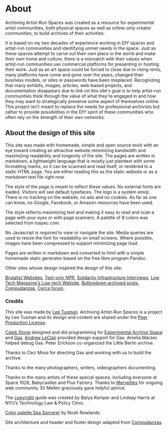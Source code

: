 # About 

Archiving Artist-Run Spaces was created as a resource for experimental artist communities, both physical spaces as well as online-only creator communities, to build archives of their activities. 

It is based on my two decades of experience working in DIY spaces and artist-run communities and identifying unmet needs in the space. Just as these spaces attempt to carve out their own place in the world and make their own home and culture, there is a mismatch with their values when artist-run communities use commercial platforms for presenting or hosting their work. Just as an art space could be forced to close due to rising rents, many platforms have come and gone over the years, changed their business models, or sites or passwords have been misplaced. Recognizing that many exhibits, images, articles, web-based projects, and documentation disappears due to link rot this site's goal is to help artist-run communities think through the value of what they're engaged in and how they may want to strategically preserve some aspect of themselves online. This project isn't meant to replace the needs for professional archivists but rather to provide possibilities in the DIY spirit of these communities who often rely on the strength of their own networks.


## About the design of this site

This site was made with homemade, simple and open source tools with an eye toward creating an attractive website minimizing bandwidth and maximizing readability and longevity of the site. The pages are written in markdown, a lightweight language that is mostly just plaintext with some formatting marks, so it can be scanned and read itself, or rendered to a static HTML page. You are either reading this as the static website or as a markdown text file right now.

The style of the page is meant to reflect these values. No external fonts are loaded. Visitors will see default typefaces. The logo is a system emoji. There is no tracking on the website, no ads and no cookies. As far as one can know, no Google, Facebook, or Amazon resources have been used.

The style reflects maximizing text and making it easy to read and scan a page with your eyes or with page scanners. A palette of 8 colors was selected from lospec.com.

No Javascript is required to view or navigate the site. Media queries are used to resize the font for readability on small screens. Where possible, images have been compressed to support minimizing page load.

Pages are written in markdown and converted to html with a simple homemade static generator based on the free libre program Pandoc. 

Other sites whose design inspired the design of this site:

[Brutalist Websites](https://brutalistwebsites.com/), [Text-only NPR](https://text.npr.org/), [Solidarity Infrastructure Interviews](https://interviews.commoninternet.net/), [Low Tech Magazine's Low-tech Website](https://solar.lowtechmagazine.com/2018/09/how-to-build-a-low-tech-website/), [Buttondown archived posts](https://buttondown.email/leetusman/archive/), [Compudanzas](https://compudanzas.net), [Cerca forum](https://forum.merveilles.town), 

### Credits

This site was made by [Lee Tusman](https://leetusman.com). Archiving Artist-Run Spaces is a project by Lee Tusman and its design and content are shared under the [Peer Production License](https://wiki.p2pfoundation.net/Peer_Production_License). 

[Caleb Stone](https://bycalebstone.com/) designed and did programming for [Experimental Archive Space](https://experimentalarchive.space) and [Gas](https://gas.gallery). [Andrew LeClair](https://www.andrewleclair.com/) provided design support for Gas. Amelia Marzec helped debug Gas. Peter Erickson co-organized the Little Berlin archive. 

Thanks to Ceci Moss for directing Gas and working with us to build the archive. 

Thanks to the many photographers, writers, videographers documenting.

Thanks to the many artists of these special spaces, including everyone at Space 1026, Babycastles and Flux Factory. Thanks to [Merveilles](https://webring.xxiivv.com/) for ongoing web community. Eli Mellen graciously gave helpful advice. 

The [copyright](copyright.md) guide was created by Batya Kemper and Lindsay Harris at NYU’s Technology Law & Policy Clinic.

[Color palette Sea Sorcerer](ttps://lospec.com/palette-list/sea-sorcerer) by Noah Rowlands.

Site architecture and header and footer design adapted from [Compudanzas](https://compudanzas.net/).


